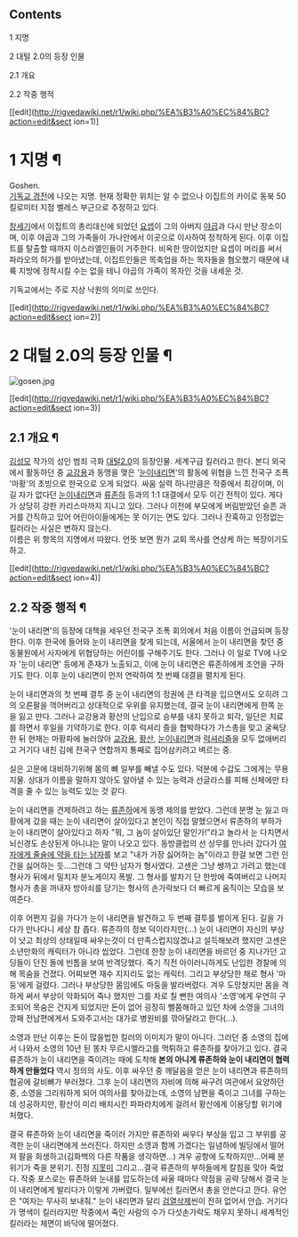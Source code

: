 ## Contents

    

1 지명

2 대털 2.0의 등장 인물

    

2.1 개요

2.2 작중 행적

[[edit](http://rigvedawiki.net/r1/wiki.php/%EA%B3%A0%EC%84%BC?action=edit&sect
ion=1)]

# 1 지명 ¶

Goshen.  
[기독교 경전](%EC%84%B1%EA%B2%BD.md)에 나오는 지명. 현재 정확한 위치는 알 수 없으나 이집트의 카이로 동북
50킬로미터 지점 벨레스 부근으로 추정하고 있다.

  

[창세기](%EC%B0%BD%EC%84%B8%EA%B8%B0.md)에서 이집트의 총리대신에 되었던
[요셉](%EC%9A%94%EC%85%89.md)이 그의 아버지 [야곱](%EC%95%BC%EA%B3%B1.md)과 다시 만난
장소이며, 이후 야곱과 그의 가족들이 가나안에서 이곳으로 이사하여 정착하게 된다. 이후 이집트를 탈출할 때까지 이스라엘인들이 거주한다.
비옥한 땅이었지만 요셉이 머리를 써서 파라오의 허가를 받아냈는데, 이집트인들은 목축업을 하는 목자들을 혐오했기 때문에 내륙 지방에 정착시킬
수는 없을 테니 야곱의 가족이 목자인 것을 내세운 것.

  

기독교에서는 주로 지상 낙원의 의미로 쓰인다.

[[edit](http://rigvedawiki.net/r1/wiki.php/%EA%B3%A0%EC%84%BC?action=edit&sect
ion=2)]

# 2 대털 2.0의 등장 인물 ¶

![gosen.jpg](http://z4.enha.kr/http://rigvedawiki.net/r1/pds/gosen.jpg)

[[edit](http://rigvedawiki.net/r1/wiki.php/%EA%B3%A0%EC%84%BC?action=edit&sect
ion=3)]

## 2.1 개요 ¶

[김성모](%EA%B9%80%EC%84%B1%EB%AA%A8.md) 작가의 성인 범죄 극화 [대털2.0](%EB%8C%80%ED%84%B8%202.0.md)의 등장인물. 세계구급 킬러라고 한다. 본디 외국에서 활동하던 중
[교강용](%EA%B5%90%EA%B0%95%EC%9A%A9.md)과 동맹을 맺은 '[눈이내리면](%EB%88%88%EC%9D%B4%20%EB%82%B4%EB%A6%AC%EB%A9%B4.md)'의 활동에 위협을 느낀 전국구
조폭 '마황'의 초빙으로 한국으로 오게 되었다. 싸움 실력 하나만큼은 작중에서 최강이며, 이길 자가 없다던 [눈이내리면](%EB%88%88%EC%9D%B4%20%EB%82%B4%EB%A6%AC%EB%A9%B4.md)과
[류존하](%EB%A5%98%EC%A1%B4%ED%95%98.md) 등과의 1:1 대결에서 모두 이긴 전적이 있다. 게다가 상당히 강한
카리스마까지 지니고 있다. 그러나 이전에 부모에게 버림받았던 슬픈 과거를 간직하고 있어 어린아이들에게는 못 이기는 면도 있다. 그러나
잔혹하고 인정없는 킬러라는 사실은 변하지 않는다.  
이름은 위 항목의 지명에서 따왔다. 언뜻 보면 뭔가 교회 목사를 연상케 하는 복장이기도 하고.

[[edit](http://rigvedawiki.net/r1/wiki.php/%EA%B3%A0%EC%84%BC?action=edit&sect
ion=4)]

## 2.2 작중 행적 ¶

'눈이 내리면'의 등장에 대책을 세우던 전국구 조폭 회의에서 처음 이름이 언급되며 등장한다. 이후 한국에 들어와 눈이 내리면을 찾게 되는데,
서울에서 눈이 내리면을 찾던 중 동물원에서 사자에게 위협당하는 어린이를 구해주기도 한다. 그러나 이 일로 TV에 나오자 '눈이 내리면'
등에게 존재가 노출되고, 이에 눈이 내리면은 류존하에게 조언을 구하기도 한다. 이후 눈이 내리면이 먼저 연락하여 첫 번째 대결을 펼치게
된다.

  

눈이 내리면과의 첫 번째 결투 중 눈이 내리면의 정권에 큰 타격을 입으면서도 오히려 그의 오른팔을 꺽어버리고 상대적으로 우위를 유지했는데,
결국 눈이 내리면에게 한쪽 눈을 잃고 만다. 그러나 교강용과 황산의 난입으로 승부를 내지 못하고 퇴각, 일단은 치료를 하면서 후일을
기약하기로 한다. 이후 럭셔리 즐을 협박하다가 가스총을 맞고 굴욕당한 뒤 현재는 마황파에 눌러앉아
[교강용](%EA%B5%90%EA%B0%95%EC%9A%A9.md),
[황산](%ED%99%A9%EC%82%B0#s-2.2.2.md), [눈이내리면](%EB%88%88%EC%9D%B4%20%EB%82%B4%EB%A6%AC%EB%A9%B4.md)과 [럭셔리즐](%EB%9F%AD%EC%85%94%EB%A6%AC%20%EC%A6%90.md)을 모두 없애버리고 거기다 내친 김에 전국구 연합까지
통째로 집어삼키려고 벼르는 중.

  

실은 고문에 대비하기위해 몸의 뼈 일부를 빼낼 수도 있다. 덕분에 수갑도 그에게는 무용지물. 상대가 이름을 말하지 않아도 알아낼 수 있는
능력과 선글라스를 피해 신체에만 타격을 줄 수 있는 능력도 있는 것 같다.

  

눈이 내리면을 견제하려고 하는 [류존하](%EB%A5%98%EC%A1%B4%ED%95%98.md)에게 동맹 제의를 받았다. 그런데 분명
눈 잃고 마황에게 갔을 때는 눈이 내리면이 살아있다고 본인이 직접 말했으면서 류존하의 부하가 눈이 내리면이 살아있다고 하자 "뭐, 그 놈이
살아있단 말인가!"라고 놀라서 눈 다치면서 뇌신경도 손상된게 아니냐는 말이 나오고 있다. 동방클럽의 선 상무를 만나러 갔다가 [여자에게 줄술에 약을 타는 남자](%EB%8D%B0%EC%9D%B4%ED%8A%B8%20%EA%B0%95%EA%B0%84.md)를 보고 "내가
가장 싫어하는 놈"이라고 한걸 보면 그런 인간을 싫어하는 듯...그런데 그 약탄 남자가 형사였다. 고센은 그냥 쌩까고 가려고 했는데 형사가
뒤에서 밀치자 분노게이지 폭발. 그 형사를 발차기 단 한방에 죽여버리고 나머지 형사가 총을 꺼내자 방아쇠를 당기는 형사의 손가락보다 더
빠르게 움직이는 모습을 보여준다.

  

이후 어쩐지 길을 가다가 눈이 내리면을 발견하고 두 번째 결투를 벌이게 된다. 길을 가다가 만나다니 세상 참 좁다. 류존하의 정보
덕이라지만(...) 눈이 내리면이 자신의 부상이 낫고 최상의 상태일때 싸우는것이 더 만족스럽지않겠냐고 설득해보려 했지만 고센은 소년만화의
캐릭터가 아니라 씹었다. 그런데 한창 눈이 내리면을 바르던 중 지나가던 고딩들이 던진 돌에 빈틈을 보여 반격당했다. 죽기 직전 아이러니하게도
난입한 경찰에 의해 목숨을 건졌다. 어찌보면 재수 지지리도 없는 캐릭터. 그리고 부상당한 채로 형사 '마둥'에게 걸렸다. 그러나 부상당한
몸임에도 마둥을 발라버렸다. 겨우 도망쳤지만 몸을 격하게 써서 부상이 악화되어 죽나 했지만 그를 차로 칠 뻔한 여의사 '소영'에게 우연히
구조되어 목숨은 건지게 되었지만 돈이 없어 굉장히 뻘쭘해하고 있던 차에 소영을 그녀의 깡패 전남편에게서 도와주고서는 대가로 병원비를
깎아달라고 한다(...).

  

소영과 만난 이후는 돈이 많을법한 킬러의 이미지가 말이 아니다. 그러던 중 소영의 집에서 나와서 소영의 10년 된 똥차 무르시엘라고를
먹튀하고 류존하를 찾아가고 있다. 결국 류존하가 눈이 내리면을 죽이려는 때에 도착해 **본의 아니게 류존하와 눈이 내리면이 협력하게
만들었다** 역시 정의의 사도. 이후 싸우던 중 깨달음을 얻은 눈이 내리면과 류존하의 협공에 갈비뼈가 부러졌다. 그후 눈이 내리면의 자비에
의해 싸구려 여관에서 요양하던 중, 소영을 그리워하게 되어 여의사를 찾아갔는데, 소영의 남편을 죽이고 그녀를 구하는데 성공하지만, 황산이
미리 배치시킨 파파라치에게 걸려서 황산에게 이용당할 위기에 처했다.

  

결국 류존하와 눈이 내리면을 죽이러 가지만 류존하와 싸우다 부상을 입고 그 부위를 공격한 눈이 내리면에게 쓰러진다. 하지만 소영과 함께
가겠다는 일념하에 빌딩에서 떨어져 팔을 희생하고(김화백의 다른 작품을 생각하면...) 겨우 공항에 도착하지만...어째 분위기가 죽을 분위기.
진정 [지못미](%EC%A7%80%EB%AA%BB%EB%AF%B8.md) 그리고...결국 류존하의 부하들에게 칼침을 맞아 죽었다. 작중
포스로는 류존하와 눈내를 압도하는데 싸울 때마다 약점을 공략 당해서 결국 눈이 내리면에게 발리다가 이렇게 가버렸다. 일부에선 킬러면서 총을
안쓴다고 깐다. 유언은 "여자는 무사히 보내줘." 눈이 내리면과 달리 [검열삭제](%EC%84%B9%EC%8A%A4.md)씬이 전혀
없어서 안습. 거기다가 명색이 킬러라지만 작중에서 죽인 사람의 수가 다섯손가락도 채우지 못하니 세계적인 킬러라는 체면이 바닥에 떨어졌다.

